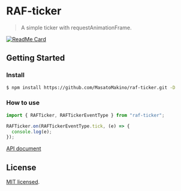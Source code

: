 # RAF-ticker

> A simple ticker with requestAnimationFrame.

[![ReadMe Card](https://github-readme-stats.vercel.app/api/pin/?username=MasatoMakino&repo=raf-ticker&show_owner=true)](https://github.com/MasatoMakino/raf-ticker)

## Getting Started

### Install

```bash
$ npm install https://github.com/MasatoMakino/raf-ticker.git -D
```

### How to use

```js
import { RAFTicker, RAFTickerEventType } from "raf-ticker";

RAFTicker.on(RAFTickerEventType.tick, (e) => {
  console.log(e);
});
```

[API document](https://masatomakino.github.io/raf-ticker/api/)

## License

[MIT licensed](LICENSE).

